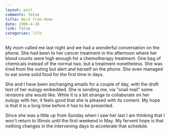 ```yaml
--- 
layout: post
comments: false
title: Word from Home
date: 2006-4-26
link: false
categories: life
---
```

My mom called me last night and we had a wonderful conversation on the phone. She had been to her cancer treatment in the afternoon where her blood counts were high enough for a chemotherapy treatment. One bag of chemicals instead of the normal two, but a treatment nonetheless. She was tired from the outing but alert and herself on the phone. She even managed to eat some solid food for the first time in days.

She and I have been exchanging emails for a couple of day, with the draft text of her eulogy embedded. She is sending me, via "snail mail" some revisions she would like. While it is a bit strange to collaborate on her eulogy with her, it feels good that she is pleased with its content. My hope is that it is a long time before it has to be presented.

Since she was a little up from Sunday when I saw her last I am thinking that I won't return to Illinois until the first weekend in May. My fervent hope is that nothing changes in the intervening days to accelerate that schedule.
